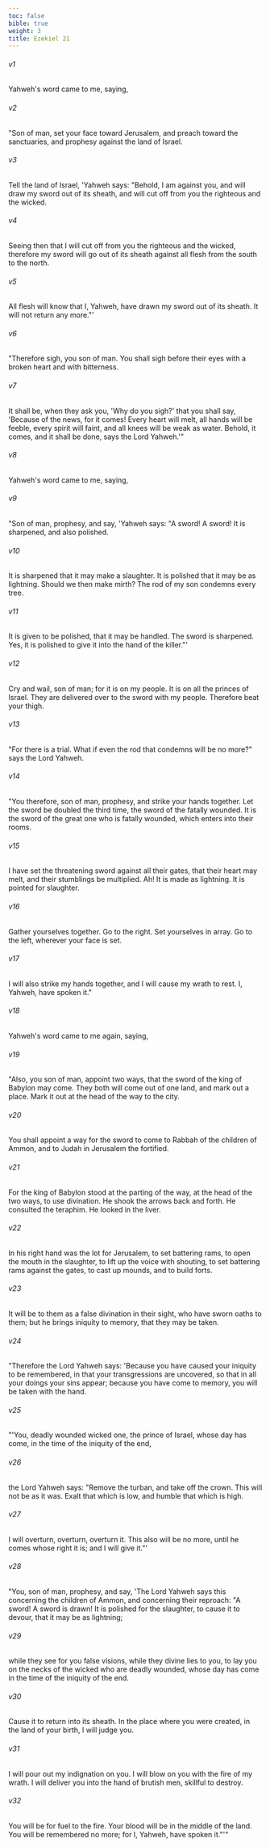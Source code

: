 ```yaml
---
toc: false
bible: true
weight: 3
title: Ezekiel 21
---
```




###### v1 
Yahweh's word came to me, saying, 

###### v2 
"Son of man, set your face toward Jerusalem, and preach toward the sanctuaries, and prophesy against the land of Israel. 

###### v3 
Tell the land of Israel, 'Yahweh says: "Behold, I am against you, and will draw my sword out of its sheath, and will cut off from you the righteous and the wicked. 

###### v4 
Seeing then that I will cut off from you the righteous and the wicked, therefore my sword will go out of its sheath against all flesh from the south to the north. 

###### v5 
All flesh will know that I, Yahweh, have drawn my sword out of its sheath. It will not return any more."' 

###### v6 
"Therefore sigh, you son of man. You shall sigh before their eyes with a broken heart and with bitterness. 

###### v7 
It shall be, when they ask you, 'Why do you sigh?' that you shall say, 'Because of the news, for it comes! Every heart will melt, all hands will be feeble, every spirit will faint, and all knees will be weak as water. Behold, it comes, and it shall be done, says the Lord Yahweh.'" 

###### v8 
Yahweh's word came to me, saying, 

###### v9 
"Son of man, prophesy, and say, 'Yahweh says: "A sword! A sword! It is sharpened, and also polished. 

###### v10 
It is sharpened that it may make a slaughter. It is polished that it may be as lightning. Should we then make mirth? The rod of my son condemns every tree. 

###### v11 
It is given to be polished, that it may be handled. The sword is sharpened. Yes, it is polished to give it into the hand of the killer."' 

###### v12 
Cry and wail, son of man; for it is on my people. It is on all the princes of Israel. They are delivered over to the sword with my people. Therefore beat your thigh. 

###### v13 
"For there is a trial. What if even the rod that condemns will be no more?" says the Lord Yahweh. 

###### v14 
"You therefore, son of man, prophesy, and strike your hands together. Let the sword be doubled the third time, the sword of the fatally wounded. It is the sword of the great one who is fatally wounded, which enters into their rooms. 

###### v15 
I have set the threatening sword against all their gates, that their heart may melt, and their stumblings be multiplied. Ah! It is made as lightning. It is pointed for slaughter. 

###### v16 
Gather yourselves together. Go to the right. Set yourselves in array. Go to the left, wherever your face is set. 

###### v17 
I will also strike my hands together, and I will cause my wrath to rest. I, Yahweh, have spoken it." 

###### v18 
Yahweh's word came to me again, saying, 

###### v19 
"Also, you son of man, appoint two ways, that the sword of the king of Babylon may come. They both will come out of one land, and mark out a place. Mark it out at the head of the way to the city. 

###### v20 
You shall appoint a way for the sword to come to Rabbah of the children of Ammon, and to Judah in Jerusalem the fortified. 

###### v21 
For the king of Babylon stood at the parting of the way, at the head of the two ways, to use divination. He shook the arrows back and forth. He consulted the teraphim. He looked in the liver. 

###### v22 
In his right hand was the lot for Jerusalem, to set battering rams, to open the mouth in the slaughter, to lift up the voice with shouting, to set battering rams against the gates, to cast up mounds, and to build forts. 

###### v23 
It will be to them as a false divination in their sight, who have sworn oaths to them; but he brings iniquity to memory, that they may be taken. 

###### v24 
"Therefore the Lord Yahweh says: 'Because you have caused your iniquity to be remembered, in that your transgressions are uncovered, so that in all your doings your sins appear; because you have come to memory, you will be taken with the hand. 

###### v25 
"'You, deadly wounded wicked one, the prince of Israel, whose day has come, in the time of the iniquity of the end, 

###### v26 
the Lord Yahweh says: "Remove the turban, and take off the crown. This will not be as it was. Exalt that which is low, and humble that which is high. 

###### v27 
I will overturn, overturn, overturn it. This also will be no more, until he comes whose right it is; and I will give it."' 

###### v28 
"You, son of man, prophesy, and say, 'The Lord Yahweh says this concerning the children of Ammon, and concerning their reproach: "A sword! A sword is drawn! It is polished for the slaughter, to cause it to devour, that it may be as lightning; 

###### v29 
while they see for you false visions, while they divine lies to you, to lay you on the necks of the wicked who are deadly wounded, whose day has come in the time of the iniquity of the end. 

###### v30 
Cause it to return into its sheath. In the place where you were created, in the land of your birth, I will judge you. 

###### v31 
I will pour out my indignation on you. I will blow on you with the fire of my wrath. I will deliver you into the hand of brutish men, skillful to destroy. 

###### v32 
You will be for fuel to the fire. Your blood will be in the middle of the land. You will be remembered no more; for I, Yahweh, have spoken it."'"
